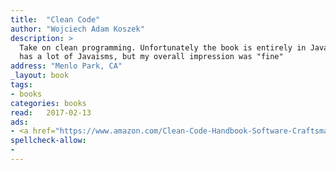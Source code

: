 ```yaml
---
title:  "Clean Code"
author: "Wojciech Adam Koszek"
description: >
  Take on clean programming. Unfortunately the book is entirely in Java and
  has a lot of Javaisms, but my overall impression was "fine"
address: "Menlo Park, CA"
_layout: book
tags:
- books
categories: books
read:	2017-02-13
ads:
- <a href="https://www.amazon.com/Clean-Code-Handbook-Software-Craftsmanship/dp/0132350882/ref=as_li_ss_il?ie=UTF8&qid=1489047285&sr=8-1&keywords=clean+code&linkCode=li2&tag=wkoszek08-20&linkId=d43bd67192afafc703001c9c60d4294d" target="_blank"><img border="0" src="//ws-na.amazon-adsystem.com/widgets/q?_encoding=UTF8&ASIN=0132350882&Format=_SL160_&ID=AsinImage&MarketPlace=US&ServiceVersion=20070822&WS=1&tag=wkoszek08-20" ></a><img src="https://ir-na.amazon-adsystem.com/e/ir?t=wkoszek08-20&l=li2&o=1&a=0132350882" width="1" height="1" border="0" alt="" style="border:none !important; margin:0px !important;" />
spellcheck-allow:
- 
---
```


